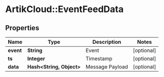# ArtikCloud::EventFeedData

## Properties
Name | Type | Description | Notes
------------ | ------------- | ------------- | -------------
**event** | **String** | Event | [optional] 
**ts** | **Integer** | Timestamp | [optional] 
**data** | **Hash&lt;String, Object&gt;** | Message Payload | [optional] 


